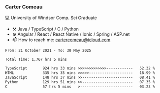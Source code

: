 ### Carter Comeau

💻 University of Windsor Comp. Sci Graduate

- ⚒️ Java / TypeScript / C / Python
- ⚙️ Angular / React / React Native / Ionic / Spring / ASP.net
- 📫 How to reach me: cartercomeau@icloud.com

<!--START_SECTION:waka-->

```txt
From: 21 October 2021 - To: 30 May 2025

Total Time: 1,767 hrs 5 mins

TypeScript       924 hrs 33 mins >>>>>>>>>>>>>------------   52.32 %
HTML             335 hrs 35 mins >>>>>--------------------   18.99 %
JavaScript       148 hrs 37 mins >>-----------------------   08.41 %
Python           129 hrs 51 mins >>-----------------------   07.35 %
C                57 hrs 5 mins   >------------------------   03.23 %
```

<!--END_SECTION:waka-->
